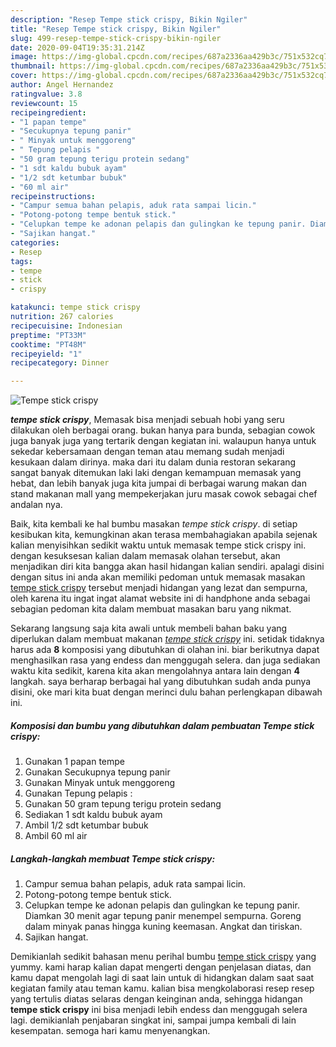 ```yaml
---
description: "Resep Tempe stick crispy, Bikin Ngiler"
title: "Resep Tempe stick crispy, Bikin Ngiler"
slug: 499-resep-tempe-stick-crispy-bikin-ngiler
date: 2020-09-04T19:35:31.214Z
image: https://img-global.cpcdn.com/recipes/687a2336aa429b3c/751x532cq70/tempe-stick-crispy-foto-resep-utama.jpg
thumbnail: https://img-global.cpcdn.com/recipes/687a2336aa429b3c/751x532cq70/tempe-stick-crispy-foto-resep-utama.jpg
cover: https://img-global.cpcdn.com/recipes/687a2336aa429b3c/751x532cq70/tempe-stick-crispy-foto-resep-utama.jpg
author: Angel Hernandez
ratingvalue: 3.8
reviewcount: 15
recipeingredient:
- "1 papan tempe"
- "Secukupnya tepung panir"
- " Minyak untuk menggoreng"
- " Tepung pelapis "
- "50 gram tepung terigu protein sedang"
- "1 sdt kaldu bubuk ayam"
- "1/2 sdt ketumbar bubuk"
- "60 ml air"
recipeinstructions:
- "Campur semua bahan pelapis, aduk rata sampai licin."
- "Potong-potong tempe bentuk stick."
- "Celupkan tempe ke adonan pelapis dan gulingkan ke tepung panir. Diamkan 30 menit agar tepung panir menempel sempurna. Goreng dalam minyak panas hingga kuning keemasan. Angkat dan tiriskan."
- "Sajikan hangat."
categories:
- Resep
tags:
- tempe
- stick
- crispy

katakunci: tempe stick crispy 
nutrition: 267 calories
recipecuisine: Indonesian
preptime: "PT33M"
cooktime: "PT48M"
recipeyield: "1"
recipecategory: Dinner

---
```



![Tempe stick crispy](https://img-global.cpcdn.com/recipes/687a2336aa429b3c/751x532cq70/tempe-stick-crispy-foto-resep-utama.jpg)

<b><i>tempe stick crispy</i></b>, Memasak bisa menjadi sebuah hobi yang seru dilakukan oleh berbagai orang. bukan hanya para bunda, sebagian cowok juga banyak juga yang tertarik dengan kegiatan ini. walaupun hanya untuk sekedar kebersamaan dengan teman atau memang sudah menjadi kesukaan dalam dirinya. maka dari itu dalam dunia restoran sekarang sangat banyak ditemukan laki laki dengan kemampuan memasak yang hebat, dan lebih banyak juga kita jumpai di berbagai warung makan dan stand makanan mall yang mempekerjakan juru masak cowok sebagai chef andalan nya.

Baik, kita kembali ke hal bumbu masakan <i>tempe stick crispy</i>. di setiap kesibukan kita, kemungkinan akan terasa membahagiakan apabila sejenak kalian menyisihkan sedikit waktu untuk memasak tempe stick crispy ini. dengan kesuksesan kalian dalam memasak olahan tersebut, akan menjadikan diri kita bangga akan hasil hidangan kalian sendiri. apalagi disini dengan situs ini anda akan memiliki pedoman untuk memasak masakan <u>tempe stick crispy</u> tersebut menjadi hidangan yang lezat dan sempurna, oleh karena itu ingat ingat alamat website ini di handphone anda sebagai sebagian pedoman kita dalam membuat masakan baru yang nikmat.




Sekarang langsung saja kita awali untuk membeli bahan baku yang diperlukan dalam membuat makanan <u><i>tempe stick crispy</i></u> ini. setidak tidaknya harus ada <b>8</b> komposisi yang dibutuhkan di olahan ini. biar berikutnya dapat menghasilkan rasa yang endess dan menggugah selera. dan juga sediakan waktu kita sedikit, karena kita akan mengolahnya antara lain dengan <b>4</b> langkah. saya berharap berbagai hal yang dibutuhkan sudah anda punya disini, oke mari kita buat dengan merinci dulu bahan perlengkapan dibawah ini.

<!--inarticleads1-->

##### Komposisi dan bumbu yang dibutuhkan dalam pembuatan Tempe stick crispy:

1. Gunakan 1 papan tempe
1. Gunakan Secukupnya tepung panir
1. Gunakan  Minyak untuk menggoreng
1. Gunakan  Tepung pelapis :
1. Gunakan 50 gram tepung terigu protein sedang
1. Sediakan 1 sdt kaldu bubuk ayam
1. Ambil 1/2 sdt ketumbar bubuk
1. Ambil 60 ml air




<!--inarticleads2-->

##### Langkah-langkah membuat Tempe stick crispy:

1. Campur semua bahan pelapis, aduk rata sampai licin.
1. Potong-potong tempe bentuk stick.
1. Celupkan tempe ke adonan pelapis dan gulingkan ke tepung panir. Diamkan 30 menit agar tepung panir menempel sempurna. Goreng dalam minyak panas hingga kuning keemasan. Angkat dan tiriskan.
1. Sajikan hangat.




Demikianlah sedikit bahasan menu perihal bumbu <u>tempe stick crispy</u> yang yummy. kami harap kalian dapat mengerti dengan penjelasan diatas, dan kamu dapat mengolah lagi di saat lain untuk di hidangkan dalam saat saat kegiatan family atau teman kamu. kalian bisa mengkolaborasi resep resep yang tertulis diatas selaras dengan keinginan anda, sehingga hidangan <b>tempe stick crispy</b> ini bisa menjadi lebih endess dan menggugah selera lagi. demikianlah penjabaran singkat ini, sampai jumpa kembali di lain kesempatan. semoga hari kamu menyenangkan.
